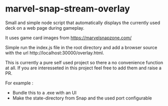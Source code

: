 # marvel-snap-stream-overlay
Small and simple node script that automatically displays the currently used deck on a web page during gameplay.

It uses game card images from https://marvelsnapzone.com/ 

Simple run the index.js file in the root directory and add a browser source with the url http://localhost:30000/overlay.html.

This is currently a pure self used project so there a no convenience function at all. If you are interesseted in this project feel free to add them and raise a PR.

For example :
* Bundle this to a .exe with an UI
* Make the state-directory from Snap and the used port configurable
